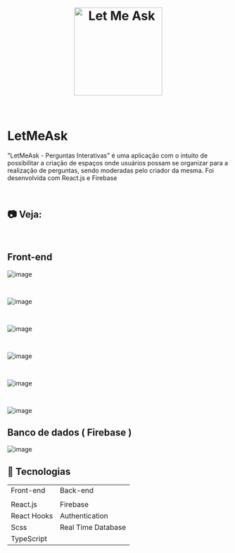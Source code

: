  <h1 align=center>
<a target="_blank" rel="noopener noreferrer" href="https://user-images.githubusercontent.com/92963709/153462346-eb9bf929-51f7-48b5-87cf-1662719ca379.PNG">
  <img alt="Let Me Ask" src="https://user-images.githubusercontent.com/92963709/153462346-eb9bf929-51f7-48b5-87cf-1662719ca379.PNG" width="200px" style="max-width: 100%;">
</a>
</h1>
 

<br>
<h1>LetMeAsk</h1>
<p>"LetMeAsk - Perguntas Interativas" é uma aplicação com o intuito de possibilitar a criação de espaços onde usuários possam se organizar para a realização de perguntas, sendo moderadas pelo criador da mesma. Foi desenvolvida com React.js e Firebase</p>

<br>
<h2>📷 Veja:</h2>
<br>

<h2>
Front-end
</h2>


<p dir="auto">
      <img src="https://user-images.githubusercontent.com/92963709/153295286-d13ed386-9c51-45e7-b8bf-7e2901df4490.PNG" alt="image" style="max-width: 100%;">
      <a target="_blank" rel="noopener noreferrer" href="https://user-images.githubusercontent.com/92963709/153295286-d13ed386-9c51-45e7-b8bf-7e2901df4490.PNG"></a>
  </p>
  


<br>
<p dir="auto">
<img src="https://user-images.githubusercontent.com/92963709/153295458-9c90241d-d2b2-4dd8-b675-6142e28380ba.PNG" alt="image" style="max-width: 100%;">
<a target="_blank" rel="noopener noreferrer" href="https://user-images.githubusercontent.com/92963709/153295458-9c90241d-d2b2-4dd8-b675-6142e28380ba.PNG"></a>
</p>


<br>
<p dir="auto">
<img src="https://user-images.githubusercontent.com/92963709/153295480-8fef7b22-1dec-4171-b264-e5aefdd46bc8.PNG" alt="image" style="max-width: 100%;">
<a target="_blank" rel="noopener noreferrer" href="https://user-images.githubusercontent.com/92963709/153295480-8fef7b22-1dec-4171-b264-e5aefdd46bc8.PNG"></a>
</p>


<br>
<p dir="auto">
<img src="https://user-images.githubusercontent.com/92963709/153295506-2ca42484-2c5e-4b22-9f6e-1d24353d1bde.PNG" alt="image" style="max-width: 100%;">
<a target="_blank" rel="noopener noreferrer" href="https://user-images.githubusercontent.com/92963709/153295506-2ca42484-2c5e-4b22-9f6e-1d24353d1bde.PNG"></a>
</p>


<br>
<p dir="auto">
<img src="https://user-images.githubusercontent.com/92963709/153295510-fc1b67fe-ecc6-4b5c-b3d0-8e9c2d088845.PNG" alt="image" style="max-width: 100%;">
<a target="_blank" rel="noopener noreferrer" href="https://user-images.githubusercontent.com/92963709/153295510-fc1b67fe-ecc6-4b5c-b3d0-8e9c2d088845.PNG"></a>
</p>



<br>
<p dir="auto">
<img src="https://user-images.githubusercontent.com/92963709/153295500-3991dfb7-d618-44fa-a716-7446051f5199.PNG" alt="image" style="max-width: 100%;">
<a target="_blank" rel="noopener noreferrer" href="https://user-images.githubusercontent.com/92963709/153295500-3991dfb7-d618-44fa-a716-7446051f5199.PNG"></a>
</p>


<h2>
Banco de dados ( Firebase )
</h2>
  <p dir="auto">
<img src="https://user-images.githubusercontent.com/92963709/153295914-a543ef6d-4a8d-4743-abe6-6cb682fd7b01.PNG" alt="image" style="max-width: 100%;">
<a target="_blank" rel="noopener noreferrer" href="https://user-images.githubusercontent.com/92963709/153295914-a543ef6d-4a8d-4743-abe6-6cb682fd7b01.PNG"></a>
</p>
  

<h2>🚀 Tecnologias</h2>
<table>
<tbody>
  <tr>
    <td> Front-end </td>
    <td> Back-end </td>
  </tr>
   <tr>
    <td></td>
     <td></td>
  </tr>
  <tr>
    <td> React.js </td>
    <td> Firebase </td>
  </tr>
  <tr>
    <td> React Hooks </td>
    <td> Authentication </td>
  </tr>
  <tr>
    <td> Scss </td>
    <td> Real Time Database </td>
  </tr>
  <tr>
    <td> TypeScript </td>
    <td></td>
  </tr>
  
  </tbody>
  </table>
  </h1>

